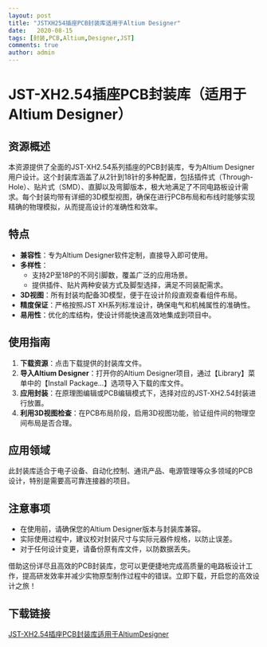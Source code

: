 ```yaml
---
layout: post
title: "JSTXH254插座PCB封装库适用于Altium Designer"
date:   2020-08-15
tags: [封装,PCB,Altium,Designer,JST]
comments: true
author: admin
---
```

# JST-XH2.54插座PCB封装库（适用于Altium Designer）

## 资源概述

本资源提供了全面的JST-XH2.54系列插座的PCB封装库，专为Altium Designer用户设计。这个封装库涵盖了从2针到18针的多种配置，包括插件式（Through-Hole）、贴片式（SMD）、直脚以及弯脚版本，极大地满足了不同电路板设计需求。每个封装均带有详细的3D模型视图，确保在进行PCB布局和布线时能够实现精确的物理模拟，从而提高设计的准确性和效率。

## 特点
- **兼容性**：专为Altium Designer软件定制，直接导入即可使用。
- **多样性**：
  - 支持2P至18P的不同引脚数，覆盖广泛的应用场景。
  - 提供插件、贴片两种安装方式及脚型选择，满足不同装配需求。
- **3D视图**：所有封装均配备3D模型，便于在设计阶段直观查看组件布局。
- **精度保证**：严格按照JST XH系列标准设计，确保电气和机械属性的准确性。
- **易用性**：优化的库结构，使设计师能快速高效地集成到项目中。

## 使用指南
1. **下载资源**：点击下载提供的封装库文件。
2. **导入Altium Designer**：打开你的Altium Designer项目，通过【Library】菜单中的【Install Package...】选项导入下载的库文件。
3. **应用封装**：在原理图编辑或PCB编辑模式下，选择对应的JST-XH2.54封装进行放置。
4. **利用3D视图检查**：在PCB布局阶段，启用3D视图功能，验证组件间的物理空间布局是否合理。

## 应用领域
此封装库适合于电子设备、自动化控制、通讯产品、电源管理等众多领域的PCB设计，特别是需要高可靠连接器的项目。

## 注意事项
- 在使用前，请确保您的Altium Designer版本与封装库兼容。
- 实际使用过程中，建议校对封装尺寸与实际元器件规格，以防止误差。
- 对于任何设计变更，请备份原有库文件，以防数据丢失。

借助这份详尽且高效的PCB封装库，您可以更便捷地完成高质量的电路板设计工作，提高研发效率并减少实物原型制作过程中的错误。立即下载，开启您的高效设计之旅！

## 下载链接

[JST-XH2.54插座PCB封装库适用于AltiumDesigner](https://pan.quark.cn/s/3d4fc9f80540)